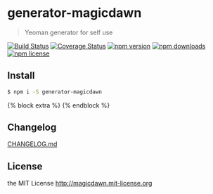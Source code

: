 <!-- AUTO_GENERATED_UNTOUCHED_FLAG -->

# generator-magicdawn

> Yeoman generator for self use

[![Build Status](https://img.shields.io/travis/magicdawn/generator-magicdawn.svg?style=flat-square)](https://travis-ci.org/magicdawn/generator-magicdawn)
[![Coverage Status](https://img.shields.io/codecov/c/github/magicdawn/generator-magicdawn.svg?style=flat-square)](https://codecov.io/gh/magicdawn/generator-magicdawn)
[![npm version](https://img.shields.io/npm/v/generator-magicdawn.svg?style=flat-square)](https://www.npmjs.com/package/generator-magicdawn)
[![npm downloads](https://img.shields.io/npm/dm/generator-magicdawn.svg?style=flat-square)](https://www.npmjs.com/package/generator-magicdawn)
[![npm license](https://img.shields.io/npm/l/generator-magicdawn.svg?style=flat-square)](http://magicdawn.mit-license.org)

## Install

```sh
$ npm i -S generator-magicdawn
```


{% block extra %}
{% endblock %}


## Changelog

[CHANGELOG.md](CHANGELOG.md)

## License

the MIT License http://magicdawn.mit-license.org
